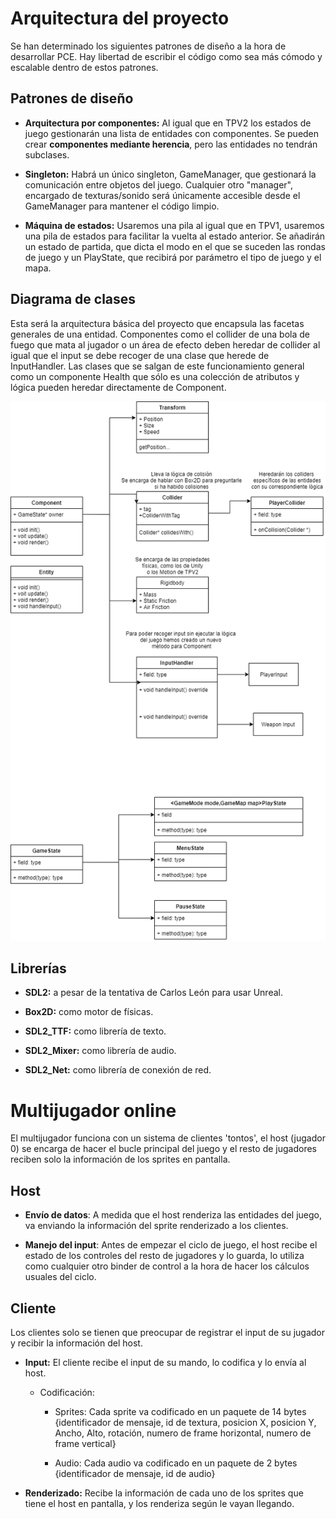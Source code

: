 # Arquitectura del proyecto

Se han determinado los siguientes patrones de diseño a la hora de desarrollar PCE.
Hay libertad de escribir el código como sea más cómodo y escalable dentro de estos patrones.

## Patrones de diseño

* **Arquitectura por componentes:** Al igual que en TPV2 los estados de juego gestionarán una lista de entidades con componentes. Se pueden crear **componentes mediante herencia**, pero las entidades no tendrán subclases.

* **Singleton:** Habrá un único singleton, GameManager, que gestionará la comunicación entre objetos del juego. Cualquier otro "manager", encargado de texturas/sonido será únicamente accesible desde el GameManager para mantener el código limpio.

* **Máquina de estados:** Usaremos una pila al igual que en TPV1, usaremos una pila de estados para facilitar la vuelta al estado anterior. Se añadirán un estado de partida, 
  que dicta el modo en el que se suceden las rondas de juego y un PlayState, que recibirá por parámetro el tipo de juego y el mapa.

	
## Diagrama de clases
Esta será la arquitectura básica del proyecto que encapsula las facetas generales de una entidad. 
Componentes como el collider de una bola de fuego que mata al jugador o un área de efecto deben heredar de collider
al igual que el input se debe recoger de una clase que herede de InputHandler. Las clases que se salgan de este funcionamiento general como un componente Health que sólo es una colección de atributos y lógica
pueden heredar directamente de Component.

![clases](assets/web/classDiagram.png)

## Librerías

* **SDL2:** a pesar de la tentativa de Carlos León para usar Unreal.

* **Box2D:** como motor de físicas.

* **SDL2_TTF:** como librería de texto.

* **SDL2_Mixer:** como librería de audio.

* **SDL2_Net:** como librería de conexión de red.

# Multijugador online

El multijugador funciona con un sistema de clientes 'tontos', el host (jugador 0) se encarga de hacer el bucle principal del juego y el resto de jugadores reciben solo la información de los sprites en pantalla.

## Host

* **Envío de datos**: A medida que el host renderiza las entidades del juego, va enviando la información del sprite renderizado a los clientes.

* **Manejo del input**: Antes de empezar el ciclo de juego, el host recibe el estado de los controles del resto de jugadores y lo guarda, lo utiliza como cualquier otro binder de control a la hora de hacer los cálculos usuales del ciclo.

## Cliente

Los clientes solo se tienen que preocupar de registrar el input de su jugador y recibir la información del host.

* **Input:** El cliente recibe el input de su mando, lo codifica y lo envía al host.

  * Codificación:
      * Sprites: Cada sprite va codificado en un paquete de 14 bytes 
        {identificador de mensaje, id de textura, posicion X, posicion Y, Ancho, Alto, rotación, numero de frame horizontal, numero de frame vertical}

      * Audio: Cada audio va codificado en un paquete de 2 bytes
        {identificador de mensaje, id de audio}

* **Renderizado:** Recibe la información de cada uno de los sprites que tiene el host en pantalla, y los renderiza según le vayan llegando.
